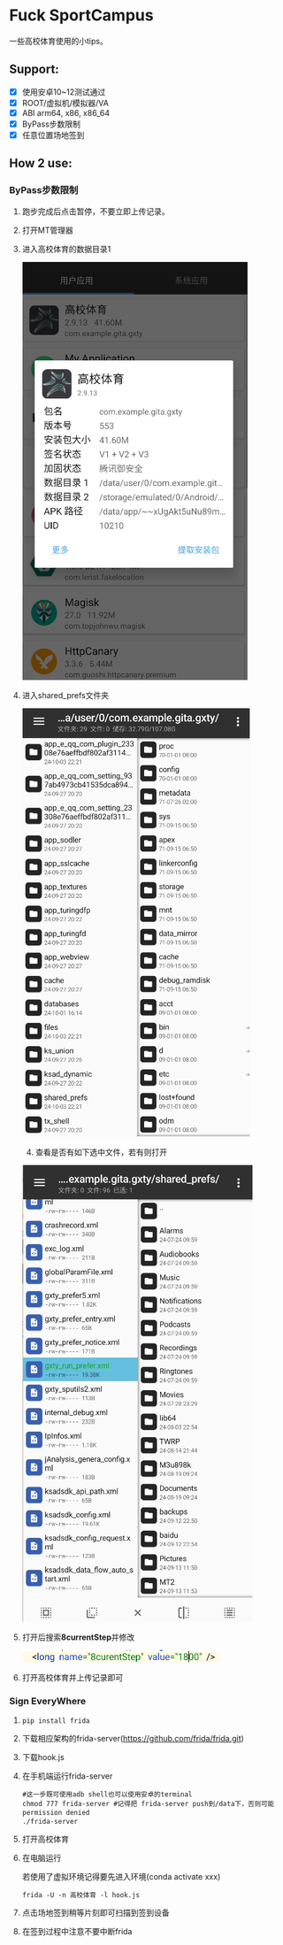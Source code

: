 # Fuck SportCampus

一些高校体育使用的小tips。

<h2> Support: </h2>

- [x] 使用安卓10~12测试通过
- [x] ROOT/虚拟机/模拟器/VA
- [x] ABI arm64, x86, x86_64
- [x] ByPass步数限制
- [x] 任意位置场地签到

<h2>How 2 use:</h2>

<h3>ByPass步数限制</h3>

1. 跑步完成后点击暂停，不要立即上传记录。

2. 打开MT管理器

3. 进入高校体育的数据目录1

   ![image-20241003221825383](pic1.png)

   

3. 进入shared_prefs文件夹

   ![pic2](pic2.png)

   4. 查看是否有如下选中文件，若有则打开

   ![pic3](pic3.png)

5. 打开后搜索**8currentStep**并修改

   ![pic4](pic4.png)

6. 打开高校体育并上传记录即可

<h3>Sign EveryWhere</h3>

1. ```shell
   pip install frida
   ```

2. 下载相应架构的frida-server(https://github.com/frida/frida.git)

3. 下载hook.js

4. 在手机端运行frida-server

   ```shell
   #这一步既可使用adb shell也可以使用安卓的terminal
   chmod 777 frida-server #记得把 frida-server push到/data下，否则可能permission denied
   ./frida-server
   ```

5. 打开高校体育

6. 在电脑运行

   若使用了虚拟环境记得要先进入环境(conda activate xxx)

   ```shell
   frida -U -n 高校体育 -l hook.js
   ```

7. 点击场地签到稍等片刻即可扫描到签到设备

8. 在签到过程中注意不要中断frida